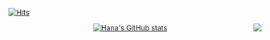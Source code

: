 [![Hits](https://hits.seeyoufarm.com/api/count/incr/badge.svg?url=https%3A%2F%2Fgithub.com%2Fhanakim120&count_bg=%23CA8EDF&title_bg=%23BEBEBE&icon=&icon_color=%23C4C4C4&title=hits&edge_flat=false)](https://hits.seeyoufarm.com)

<div align=center>
	

[![Hana's GitHub stats](https://github-readme-stats.vercel.app/api?username=hanakim120)](https://github.com/hanakim120/github-readme-stats)
  <img align="right" src="https://github-readme-stats.vercel.app/api/top-langs/?username=hanakim120&layout=compact)](https://github.com/anuraghazra/github-readme-stats"/></a>

</div>
